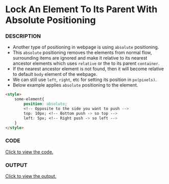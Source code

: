 # Lock An Element To Its Parent With Absolute Positioning

### DESCRIPTION
* Another type of positioning in webpage is using `absolute` positioning.
* This `absolute` positioning removes the elements from normal flow, surrounding items are ignored and make it relative to its nearest ancestor elements which uses `relative` or the to its parent `container`.
* If the nearest ancestor element is not found, then it will become relative to default `body` element of the webpage.
* We can still use `left`, `right`, etc for setting its position in `px(pixels)`.
* Below example applies `absolute` positioning to the element.
```html
<style>
    some-element{
        position: absolute; 
        <!-- Opposite to the side you want to push -->
        top: 10px; <!-- Bottom push -> so top -->
        left: 5px; <!-- Right push -> so left -->
    }
</style>
```

### CODE
[Click to view the code.](lock-an-element-to-its-parent-with-absolute-positioning.html)

### OUTPUT
[Click to view the output.](http://htmlpreview.github.io/?https://github.com/saipothanjanjanam/freecodecamp-full-stack-dev/blob/master/Responsive_Web_Design_Certification/3.Applied_Visual_Design/21.Lock_An_Element_To_Its_Parent_With_Absolute_Positioning/lock-an-element-to-its-parent-with-absolute-positioning.html)
